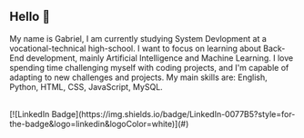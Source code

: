 ## Hello 👋
<p> My name is Gabriel, I am currently studying System Devlopment at a vocational-technical high-school. I want to focus on learning about Back-End development, mainly Artificial Intelligence and Machine Learning. I love spending time challenging myself with coding projects, and I'm capable of adapting to new challenges and projects. My main skills are: English, Python, HTML, CSS, JavaScript, MySQL. </p>
<br>
[![LinkedIn Badge](https://img.shields.io/badge/LinkedIn-0077B5?style=for-the-badge&logo=linkedin&logoColor=white)](#) 
